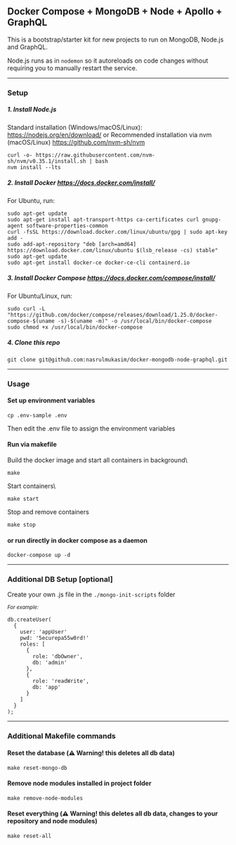 ## Docker Compose + MongoDB + Node + Apollo + GraphQL
This is a bootstrap/starter kit for new projects to run on MongoDB, Node.js and GraphQL.

Node.js runs as in `nodemon` so it autoreloads on code changes without requiring you to manually restart the service.

---
### Setup 
##### 1. Install Node.js
Standard installation (Windows/macOS/Linux): https://nodejs.org/en/download/
or
Recommended installation via nvm (macOS/Linux) https://github.com/nvm-sh/nvm
  ```
  curl -o- https://raw.githubusercontent.com/nvm-sh/nvm/v0.35.1/install.sh | bash
  nvm install --lts
  ```
     
##### 2. Install Docker https://docs.docker.com/install/
For Ubuntu, run:
```
sudo apt-get update
sudo apt-get install apt-transport-https ca-certificates curl gnupg-agent software-properties-common
curl -fsSL https://download.docker.com/linux/ubuntu/gpg | sudo apt-key add -
sudo add-apt-repository "deb [arch=amd64] https://download.docker.com/linux/ubuntu $(lsb_release -cs) stable"
sudo apt-get update
sudo apt-get install docker-ce docker-ce-cli containerd.io
```

##### 3. Install Docker Compose https://docs.docker.com/compose/install/
For Ubuntu/Linux, run:
```
sudo curl -L "https://github.com/docker/compose/releases/download/1.25.0/docker-compose-$(uname -s)-$(uname -m)" -o /usr/local/bin/docker-compose
sudo chmod +x /usr/local/bin/docker-compose
```

##### 4. Clone this repo
```
git clone git@github.com:nasrulmukasim/docker-mongodb-node-graphql.git
```

---
### Usage

#### Set up environment variables
```
cp .env-sample .env
```
Then edit the .env file to assign the environment variables

#### Run via makefile
Build the docker image and start all containers in background\
```
make
```

Start containers\
```
make start
```

Stop and remove containers
```
make stop
```

#### or run directly in docker compose as a daemon
```
docker-compose up -d
```

---

### Additional DB Setup [optional]

Create your own .js file in the `./mongo-init-scripts` folder

*<sup>For example:</sup>*
```
db.createUser(
  {
    user: 'appUser'
    pwd: '5ecurepa55w0rd!'
    roles: [
      {
        role: 'dbOwner',
        db: 'admin'
      },
      {
        role: 'readWrite',
        db: 'app'
      }
    ]
  }
);
```
---
### Additional Makefile commands
#### Reset the database (:warning: **Warning!** this deletes all db data)
```
make reset-mongo-db
```

#### Remove node modules installed in project folder
```
make remove-node-modules
```

#### Reset everything (:warning: **Warning!** this deletes all db data, changes to your repository and node modules)
```
make reset-all
```
